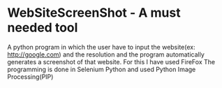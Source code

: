 # WebSiteScreenShot - A must needed tool
A python program in which the user have to input the website(ex: http://google.com) and the resolution and the program automatically generates a screenshot of that website. 
For this I have used FireFox
The programming is done in Selenium Python and used Python Image Processing(PIP)


